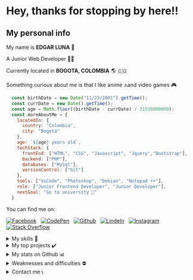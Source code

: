 # Hey, thanks for stopping by here!!

## My personal info 

My name is **EDGAR LUNA** 👋

A Junior Web Developer 👨‍💻

Currently located in **BOGOTA, COLOMBIA** 🌎 🇨🇴

Something curious about me is that I like anime 🔝and video games 🎮

```javascript
  const birthDate = new Date("11/23/2001").getTime();
  const currDate = new Date().getTime();
  const age = Math.floor((birthDate - currDate) / 31536000000);
  const moreAboutMe = {
    locatedIn: {
      country: "Colombia",
      city: "Bogotá"
    },
    age: `${age} years old`,
    techStack: {
      frontEnd: ["HTML", "CSS", "Javascript", "Jquery","Bootstrap"],
      backend: ["PHP"],
      databases: ["MySql"],
      versionControl: ["Git"]
    },
    tools: ["VsCode", "Photoshop", "Debian", "Notepad ++"],
    role: ["Junior Frontend Developer", "Junior Developer"],
    nextGoal: "Go to university 🤩"
  }
```

You can find me on:

[![Facebook](https://img.shields.io/badge/Facebook-1877F2?style=for-the-badge&logo=facebook&logoColor=white)](https://m.facebook.com/3DGARXD "Facebook") &nbsp;
[![CodePen](https://img.shields.io/badge/Codepen-000000?style=for-the-badge&logo=codepen&logoColor=white)](https://codepen.io/3dgar-xd "CodePen") &nbsp;
[![Github](https://img.shields.io/badge/GitHub-100000?style=for-the-badge&logo=github&logoColor=white)](https://github.com/3DGAR-XD "Github") &nbsp;
[![LindeIn](https://img.shields.io/badge/LinkedIn-0077B5?style=for-the-badge&logo=linkedin&logoColor=white)](https://www.linkedin.com/in/3dgarxd "LinkedIn") &nbsp;
[![Instagram](https://img.shields.io/badge/Instagram-E4405F?style=for-the-badge&logo=instagram&logoColor=white)](https://www.instagram.com/3dgarxd/ "Instagram") &nbsp;
[![Stack Overflow](https://img.shields.io/badge/Stack_Overflow-FE7A16?style=for-the-badge&logo=stack-overflow&logoColor=white)](https://stackoverflow.com/users/16292245/3dgar-xd "Stack Overflow") &nbsp;

<details>

  <summary> My skills 🧠 </summary>
  
  <details>
  
  <summary> I know/use 🔝 </summary>
  
  ### Technologies 🛠️
    
  ![HTML](https://img.shields.io/badge/HTML5-282C34?logo=html5&logoColor=E34F26 "HTML") &nbsp;
  ![CSS](https://img.shields.io/badge/CSS3-282C34?logo=css3&logoColor=1572B6 "CSS") &nbsp;
  ![JavaScript](https://img.shields.io/badge/JavaScript-282C34?logo=javascript&logoColor=F7DF1E "JavaScript") &nbsp;
  ![PHP](https://img.shields.io/badge/PHP-282C34?logo=php&logoColor=777BB4 "PHP") &nbsp;
  ![MySql](https://img.shields.io/badge/MySql-282C34?logo=mysql&logoColor=4479A1 "MySql") &nbsp;
  ![Librerias Javascript](https://img.shields.io/badge/Librerías%20JavaSript-282C34?logo=jquery&logoColor=0769AD "Librerias JavaScript") &nbsp;
  ![Frameworks CSS](https://img.shields.io/badge/Frameworks%20CSS-282C34?logo=bootstrap&logoColor=7952B3 "Frameworks CSS") &nbsp;
  ![Git](https://img.shields.io/badge/Git-282C34?logo=git&logoColor=F05032 "Git") &nbsp;
  
  
  ### Software 👨‍💻
 
  ![Atom Editor](https://img.shields.io/badge/Atom%20Editor-282C34?logo=atom&logoColor=66595C "Atom Editor") &nbsp;
  ![Notepad ++](https://img.shields.io/badge/Notepad%20++-282C34?logo=notepad%2B%2B&logoColor=90E59A "Notepad ++") &nbsp;
  ![Sublime Text](https://img.shields.io/badge/Sublime%20Text-282C34?logo=sublime-text&logoColor=FF9800 "Sublime Text") &nbsp;
  ![Visual Studio Code](https://img.shields.io/badge/Visual%20Studio%20Code-282C34?logo=visual%20studio%20code&logoColor=007ACC "Visual Studio Code") &nbsp;
  ![Audacity](https://img.shields.io/badge/Audacity-282C34?logo=Audacity&logoColor=00C "Audacity") &nbsp;
  ![Adobe Photoshop](https://img.shields.io/badge/Adobe%20Photoshop-282C34?logo=Adobe%20Photoshop&logoColor=31A8FF "Adobe Photoshop") &nbsp;

  ### Operative Systems 💻 📱

  ![Windows](https://img.shields.io/badge/Windows-282C34?logo=windows&logoColor=0078D6 "Windows") &nbsp;
  ![Debian Linux](https://img.shields.io/badge/Debian%20Linux-282C34?logo=debian&logoColor=A81D33 "Debian Linux") &nbsp;

  </details>
  
  <details>
  
  <summary> I would like to learn ✍️ </summary>
  
  ### Technologies 🛠️
  
  ![Frameworks Javascript](https://img.shields.io/badge/Frameworks%20Javascript-282C34?logo=react&logoColor=61DAFB "Frameworks Javascript") &nbsp;
  ![Node Js](https://img.shields.io/badge/Node%20Js-282C34?logo=node.js&logoColor=339933 "Node Js") &nbsp;
  ![Mongo Db](https://img.shields.io/badge/Mongo%20Db-282C34?logo=mongodb&logoColor=47A248 "Mongo Db") &nbsp;
  ![Python](https://img.shields.io/badge/Python-282C34?logo=python&logoColor=3776AB "Python") &nbsp;
  ![ASP.NET](https://img.shields.io/badge/ASP.NET-282C34?logo=dotnet&logoColor=512BD4 "ASP.NET") &nbsp;
  ![Flutter](https://img.shields.io/badge/Flutter-282C34?logo=flutter&logoColor=02569B "Unreal Engine") &nbsp;
  
  ### Software 👨‍💻
  
  ![Figma](https://img.shields.io/badge/Figma-282C34?logo=figma&logoColor=F24E1E "Figma") &nbsp;
  ![Azure DevOps](https://img.shields.io/badge/Azure%20DevOps-282C34?logo=azure-devops&logoColor=0078D4 "Azure DevOps") &nbsp;
  ![Unreal Engine](https://img.shields.io/badge/Unreal%20Engine-282C34?logo=unreal-engine&logoColor=0E1128 "Unreal Engine") &nbsp;
  ![AWS](https://img.shields.io/badge/AWS-282C34?logo=amazonaws&logoColor=F90 "AWS") &nbsp;
  ![WordPress](https://img.shields.io/badge/WordPress-282C34?logo=wordpress&logoColor=21759B "WordPress") &nbsp;
  ![Android Studio](https://img.shields.io/badge/Android%20Studio-282C34?logo=androidstudio&logoColor=3DDC84 "Android Studio") &nbsp;

  ### Operative Systems 💻 📱

  ![MacOs](https://img.shields.io/badge/Mac%20Os-282C34?logo=apple&logoColor=000 "MacOs") &nbsp;

  </details>
  
</details>

<details>
  <summary> My top projects ✔️ </summary>
  
  ### The best 3 projects that I have done are in my Github profile.
  
  1. [Pokedex Dashboard](https://github.com/3DGAR-XD/Pokedex.git): The only bad thing about this project is its design, but in this project you can search for information on pokemons, objects, berries and regions. You can also save and download the data you want.
  2. [CRUD App](https://github.com/3DGAR-XD/CRUD-APP.git): This was the first CRUD I did, it has an integrated login, it is not polished but it is functional, a data storage system needs to be programmed.
  3. [Country Quiz](https://github.com/3DGAR-XD/Country-Quiz.git): A quiz about countries, where you have to guess characteristics of a specific country.

</details>

<details>
  <summary> My stats on Github 📊 </summary>
  
  ![Most used languages](https://github-readme-stats.vercel.app/api/top-langs/?username=3DGAR-XD)
  
  
  ![Github Stats](https://github-readme-stats.vercel.app/api?username=3DGAR-XD)
  
  ![Profile Views](https://komarev.com/ghpvc/?username=3DGAR-XD&style=for-the-badge)
  
</details>

<details>
  <summary> Weaknesses and difficulties ⛔</summary>
  
  Although you have good skills and desire to learn new things, there are certain weaknesses and difficulties when working.
  
  #### These are some: 
  
  - The creation of ideas, names and desings.
  - I am a bit introverted, but it is not a serious problem.

</details>

<details>
  <summary> Contact me 📞 </summary>
  
  If after all you decide to contact me for a project, you can do it by some of these links.
  
  [![WhatsApp](https://img.shields.io/badge/WhatsApp-25D366?style=for-the-badge&logo=whatsapp&logoColor=white)](http://wa.me/+573108040812) &nbsp;
  [![Telegram](https://img.shields.io/badge/Telegram-2CA5E0?style=for-the-badge&logo=telegram&logoColor=white)](https://t.me/EJLC2311) &nbsp;
  [![Skype](https://img.shields.io/badge/Skype-00AFF0?style=for-the-badge&logo=skype&logoColor=white)](https://join.skype.com/invite/muyh8eLVyidv) &nbsp;
  [![Messenger](https://img.shields.io/badge/Messenger-00B2FF?style=for-the-badge&logo=messenger&logoColor=white)](https://m.me/3DGARXD) &nbsp;
  [![Discord](https://img.shields.io/badge/Discord-5865F2?style=for-the-badge&logo=discord&logoColor=white)](https://discord.gg/pkqwGSfcrS) &nbsp;
  [![Gmail](https://img.shields.io/badge/Gmail-D14836?style=for-the-badge&logo=gmail&logoColor=white)](mailto:ejlc2001@gmail.com "Gmail") &nbsp;
  
</details>
